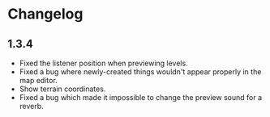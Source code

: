 # Changelog

## 1.3.4

- Fixed the listener position when previewing levels.
- Fixed a bug where newly-created things wouldn't appear properly in the map editor.
- Show terrain coordinates.
- Fixed a bug which made it impossible to change the preview sound for a reverb.
